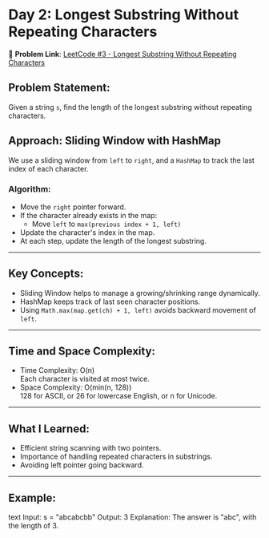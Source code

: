 # Day 2: Longest Substring Without Repeating Characters

🔗 **Problem Link**: [LeetCode #3 - Longest Substring Without Repeating Characters](https://leetcode.com/problems/longest-substring-without-repeating-characters/)



##  Problem Statement:
Given a string `s`, find the length of the longest substring without repeating characters.


##  Approach: Sliding Window with HashMap

We use a sliding window from `left` to `right`, and a `HashMap` to track the last index of each character.

### Algorithm:
- Move the `right` pointer forward.
- If the character already exists in the map:
  - Move `left` to `max(previous index + 1, left)`
- Update the character's index in the map.
- At each step, update the length of the longest substring.

---

##  Key Concepts:
- Sliding Window helps to manage a growing/shrinking range dynamically.
- HashMap keeps track of last seen character positions.
- Using `Math.max(map.get(ch) + 1, left)` avoids backward movement of `left`.

---

## Time and Space Complexity:
- Time Complexity: O(n)  
  Each character is visited at most twice.
- Space Complexity: O(min(n, 128))  
  128 for ASCII, or 26 for lowercase English, or n for Unicode.

---

##  What I Learned:
- Efficient string scanning with two pointers.
- Importance of handling repeated characters in substrings.
- Avoiding left pointer going backward.

---

##  Example:
text
Input: s = "abcabcbb"
Output: 3
Explanation: The answer is "abc", with the length of 3.

